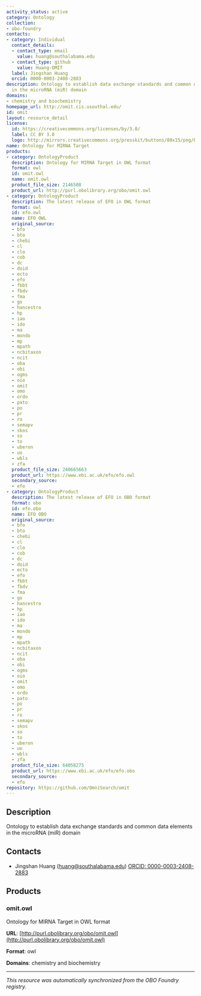 ```yaml
---
activity_status: active
category: Ontology
collection:
- obo-foundry
contacts:
- category: Individual
  contact_details:
  - contact_type: email
    value: huang@southalabama.edu
  - contact_type: github
    value: Huang-OMIT
  label: Jingshan Huang
  orcid: 0000-0003-2408-2883
description: Ontology to establish data exchange standards and common data elements
  in the microRNA (miR) domain
domains:
- chemistry and biochemistry
homepage_url: http://omit.cis.usouthal.edu/
id: omit
layout: resource_detail
license:
  id: https://creativecommons.org/licenses/by/3.0/
  label: CC BY 3.0
  logo: http://mirrors.creativecommons.org/presskit/buttons/80x15/png/by.png
name: Ontology for MIRNA Target
products:
- category: OntologyProduct
  description: Ontology for MIRNA Target in OWL format
  format: owl
  id: omit.owl
  name: omit.owl
  product_file_size: 2146508
  product_url: http://purl.obolibrary.org/obo/omit.owl
- category: OntologyProduct
  description: The latest release of EFO in OWL format
  format: owl
  id: efo.owl
  name: EFO OWL
  original_source:
  - bfo
  - bto
  - chebi
  - cl
  - clo
  - cob
  - dc
  - doid
  - ecto
  - efo
  - fbbt
  - fbdv
  - fma
  - go
  - hancestro
  - hp
  - iao
  - ido
  - ma
  - mondo
  - mp
  - mpath
  - ncbitaxon
  - ncit
  - oba
  - obi
  - ogms
  - oio
  - omit
  - omo
  - ordo
  - pato
  - po
  - pr
  - ro
  - semapv
  - skos
  - so
  - to
  - uberon
  - uo
  - wbls
  - zfa
  product_file_size: 240665663
  product_url: https://www.ebi.ac.uk/efo/efo.owl
  secondary_source:
  - efo
- category: OntologyProduct
  description: The latest release of EFO in OBO format
  format: obo
  id: efo.obo
  name: EFO OBO
  original_source:
  - bfo
  - bto
  - chebi
  - cl
  - clo
  - cob
  - dc
  - doid
  - ecto
  - efo
  - fbbt
  - fbdv
  - fma
  - go
  - hancestro
  - hp
  - iao
  - ido
  - ma
  - mondo
  - mp
  - mpath
  - ncbitaxon
  - ncit
  - oba
  - obi
  - ogms
  - oio
  - omit
  - omo
  - ordo
  - pato
  - po
  - pr
  - ro
  - semapv
  - skos
  - so
  - to
  - uberon
  - uo
  - wbls
  - zfa
  product_file_size: 64058275
  product_url: https://www.ebi.ac.uk/efo/efo.obo
  secondary_source:
  - efo
repository: https://github.com/OmniSearch/omit
---
```

## Description

Ontology to establish data exchange standards and common data elements in the microRNA (miR) domain

## Contacts

- Jingshan Huang (huang@southalabama.edu) [ORCID: 0000-0003-2408-2883](https://orcid.org/0000-0003-2408-2883)

## Products

### omit.owl

Ontology for MIRNA Target in OWL format

**URL**: [http://purl.obolibrary.org/obo/omit.owl](http://purl.obolibrary.org/obo/omit.owl)

**Format**: owl

**Domains**: chemistry and biochemistry

---

*This resource was automatically synchronized from the OBO Foundry registry.*